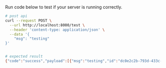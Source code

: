 Run code below to test if your server is running correctly.
```sh
# post api
curl --request POST \
  --url http://localhost:8000/test \
  --header 'content-type: application/json' \
  --data '{
	"msg": "testing"
}'


# expected result
{"code":"success","payload":[{"msg":"testing","id":"dc0e2c2b-793d-433c-8645-b3a553ea26de","createDate":"2020-09-01T17:36:09.897Z"}]}
```